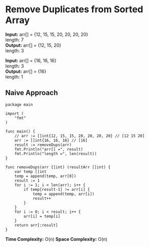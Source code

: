 # Remove Duplicates from Sorted Array

**Input:** arr[] = {12, 15, 15, 20, 20, 20, 20} </br>
length: 7 </br>
**Output:** arr[] = {12, 15, 20} </br>
length: 3

**Input:** arr[] = {16, 16, 16} </br>
length: 3 </br>
**Output:** arr[] = {16} </br>
length: 1

## Naive Approach

```
package main

import (
	"fmt"
)

func main() {
	// arr := []int{12, 15, 15, 20, 20, 20, 20} // [12 15 20]
	arr := []int{16, 16, 16} // [16]
	result := removeDups(arr)
	fmt.Println("arr[] =", result)
	fmt.Println("length =", len(result))
}

func removeDups(arr []int) (resultArr []int) {
	var temp []int
	temp = append(temp, arr[0])
	result := 1
	for i := 1; i < len(arr); i++ {
		if temp[result-1] != arr[i] {
			temp = append(temp, arr[i])
			result++
		}
	}
	for i := 0; i < result; i++ {
		arr[i] = temp[i]
	}
	return arr[:result]
}
```

**Time Complexity:** O(n)
**Space Complexity:** O(n)

